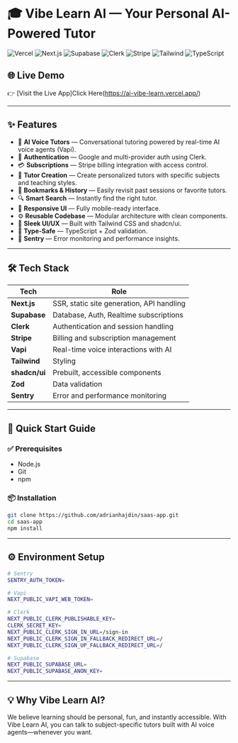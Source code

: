 

# 🎓 Vibe Learn AI — Your Personal AI-Powered Tutor
<p align="justify-center">
  
  ![Vercel](https://img.shields.io/badge/Deployed%20on-Vercel-000?logo=vercel&style=for-the-badge)
  ![Next.js](https://img.shields.io/badge/Built%20with-Next.js-000?logo=nextdotjs&style=for-the-badge)
  ![Supabase](https://img.shields.io/badge/Backend-Supabase-3ECF8E?logo=supabase&logoColor=white&style=for-the-badge)
  ![Clerk](https://img.shields.io/badge/Auth-Clerk-3C2EF3?logo=clerk&logoColor=white&style=for-the-badge)
  ![Stripe](https://img.shields.io/badge/Payments-Stripe-635BFF?logo=stripe&logoColor=white&style=for-the-badge)
  ![Tailwind](https://img.shields.io/badge/UI-TailwindCSS-38B2AC?logo=tailwindcss&logoColor=white&style=for-the-badge)
  ![TypeScript](https://img.shields.io/badge/Code-TypeScript-007ACC?logo=typescript&logoColor=white&style=for-the-badge) 
  
</p>

## 🌐 Live Demo

👉 [Visit the Live App]Click Here(https://ai-vibe-learn.vercel.app/)

---

## ✨ Features

- 🤖 **AI Voice Tutors** — Conversational tutoring powered by real-time AI voice agents (Vapi).
- 🔐 **Authentication** — Google and multi-provider auth using Clerk.
- 💳 **Subscriptions** — Stripe billing integration with access control.
- 🧠 **Tutor Creation** — Create personalized tutors with specific subjects and teaching styles.
- 📁 **Bookmarks & History** — Easily revisit past sessions or favorite tutors.
- 🔍 **Smart Search** — Instantly find the right tutor.
- 📱 **Responsive UI** — Fully mobile-ready interface.
- ⚙️ **Reusable Codebase** — Modular architecture with clean components.
- 🌈 **Sleek UI/UX** — Built with Tailwind CSS and shadcn/ui.
- 🧪 **Type-Safe** — TypeScript + Zod validation.
- 🚨 **Sentry** — Error monitoring and performance insights.

---

## 🛠 Tech Stack

| Tech         | Role                                                             |
|--------------|------------------------------------------------------------------|
| **Next.js**  | SSR, static site generation, API handling                        |
| **Supabase** | Database, Auth, Realtime subscriptions                           |
| **Clerk**    | Authentication and session handling                              |
| **Stripe**   | Billing and subscription management                              |
| **Vapi**     | Real-time voice interactions with AI                             |
| **Tailwind** | Styling                                                          |
| **shadcn/ui**| Prebuilt, accessible components                                  |
| **Zod**      | Data validation                                                  |
| **Sentry**   | Error and performance monitoring                                 |

---

## 🧪 Quick Start Guide

### ✅ Prerequisites

- Node.js
- Git
- npm

### 📦 Installation

```bash
git clone https://github.com/adrianhajdin/saas-app.git
cd saas-app
npm install
```
---
## ⚙️ Environment Setup

```bash
# Sentry
SENTRY_AUTH_TOKEN=

# Vapi
NEXT_PUBLIC_VAPI_WEB_TOKEN=

# Clerk
NEXT_PUBLIC_CLERK_PUBLISHABLE_KEY=
CLERK_SECRET_KEY=
NEXT_PUBLIC_CLERK_SIGN_IN_URL=/sign-in
NEXT_PUBLIC_CLERK_SIGN_IN_FALLBACK_REDIRECT_URL=/
NEXT_PUBLIC_CLERK_SIGN_UP_FALLBACK_REDIRECT_URL=/

# Supabase
NEXT_PUBLIC_SUPABASE_URL=
NEXT_PUBLIC_SUPABASE_ANON_KEY=
```
---
## 💡 Why Vibe Learn AI?

We believe learning should be personal, fun, and instantly accessible.
With Vibe Learn AI, you can talk to subject-specific tutors built with AI voice agents—whenever you want.


